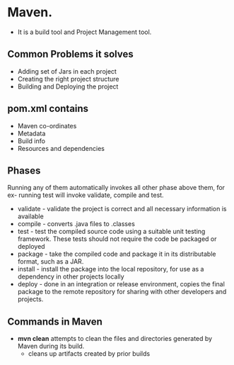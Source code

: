 # Maven.

- It is a build tool and Project Management tool.

## Common Problems it solves

-  Adding set of Jars in each project
- Creating the right project structure
- Building and Deploying the project

## pom.xml contains

- Maven co-ordinates
- Metadata
- Build info
- Resources and dependencies

## Phases 

Running any of them automatically invokes all other phase above them, for ex- running test will invoke validate, compile and test.

- validate - validate the project is correct and all necessary information is available
- compile - converts .java files to .classes
- test - test the compiled source code using a suitable unit testing framework. These tests should not require the code be packaged or deployed
- package - take the compiled code and package it in its distributable format, such as a JAR.
- install - install the package into the local repository, for use as a dependency in other projects locally
- deploy - done in an integration or release environment, copies the final package to the remote repository for sharing with other developers and projects.

## Commands in Maven

- **mvn clean** attempts to clean the files and directories generated by Maven during its build.
  - cleans up artifacts created by prior builds